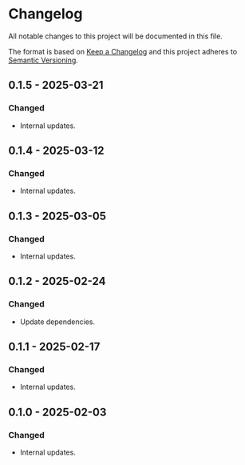 # Changelog

All notable changes to this project will be documented in this file.

The format is based on [Keep a Changelog](https://keepachangelog.com/en/1.0.0/)
and this project adheres to [Semantic Versioning](https://semver.org/spec/v2.0.0.html).

## 0.1.5 - 2025-03-21
### Changed
- Internal updates.

## 0.1.4 - 2025-03-12
### Changed
- Internal updates.

## 0.1.3 - 2025-03-05
### Changed
- Internal updates.

## 0.1.2 - 2025-02-24
### Changed
- Update dependencies.

## 0.1.1 - 2025-02-17
### Changed
- Internal updates.

## 0.1.0 - 2025-02-03
### Changed
- Internal updates.
